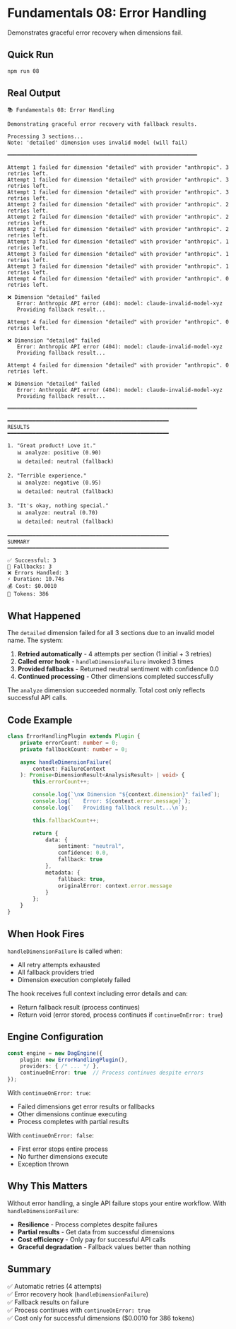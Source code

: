 # Fundamentals 08: Error Handling

Demonstrates graceful error recovery when dimensions fail.

## Quick Run

```bash
npm run 08
```

## Real Output

```
📚 Fundamentals 08: Error Handling

Demonstrating graceful error recovery with fallback results.

Processing 3 sections...
Note: 'detailed' dimension uses invalid model (will fail)

════════════════════════════════════════════════════════════

Attempt 1 failed for dimension "detailed" with provider "anthropic". 3 retries left.
Attempt 1 failed for dimension "detailed" with provider "anthropic". 3 retries left.
Attempt 1 failed for dimension "detailed" with provider "anthropic". 3 retries left.
Attempt 2 failed for dimension "detailed" with provider "anthropic". 2 retries left.
Attempt 2 failed for dimension "detailed" with provider "anthropic". 2 retries left.
Attempt 2 failed for dimension "detailed" with provider "anthropic". 2 retries left.
Attempt 3 failed for dimension "detailed" with provider "anthropic". 1 retries left.
Attempt 3 failed for dimension "detailed" with provider "anthropic". 1 retries left.
Attempt 3 failed for dimension "detailed" with provider "anthropic". 1 retries left.
Attempt 4 failed for dimension "detailed" with provider "anthropic". 0 retries left.

❌ Dimension "detailed" failed
   Error: Anthropic API error (404): model: claude-invalid-model-xyz
   Providing fallback result...

Attempt 4 failed for dimension "detailed" with provider "anthropic". 0 retries left.

❌ Dimension "detailed" failed
   Error: Anthropic API error (404): model: claude-invalid-model-xyz
   Providing fallback result...

Attempt 4 failed for dimension "detailed" with provider "anthropic". 0 retries left.

❌ Dimension "detailed" failed
   Error: Anthropic API error (404): model: claude-invalid-model-xyz
   Providing fallback result...

════════════════════════════════════════════════════════════

━━━━━━━━━━━━━━━━━━━━━━━━━━━━━━━━━━━━━━━━━━━━━━━━━━━
RESULTS
━━━━━━━━━━━━━━━━━━━━━━━━━━━━━━━━━━━━━━━━━━━━━━━━━━━

1. "Great product! Love it."
   📊 analyze: positive (0.90)
   📊 detailed: neutral (fallback)

2. "Terrible experience."
   📊 analyze: negative (0.95)
   📊 detailed: neutral (fallback)

3. "It's okay, nothing special."
   📊 analyze: neutral (0.70)
   📊 detailed: neutral (fallback)

━━━━━━━━━━━━━━━━━━━━━━━━━━━━━━━━━━━━━━━━━━━━━━━━━━━
SUMMARY
━━━━━━━━━━━━━━━━━━━━━━━━━━━━━━━━━━━━━━━━━━━━━━━━━━━

✅ Successful: 3
🔄 Fallbacks: 3
❌ Errors Handled: 3
⚡ Duration: 10.74s
💰 Cost: $0.0010
🎫 Tokens: 386
```

## What Happened

The `detailed` dimension failed for all 3 sections due to an invalid model name. The system:

1. **Retried automatically** - 4 attempts per section (1 initial + 3 retries)
2. **Called error hook** - `handleDimensionFailure` invoked 3 times
3. **Provided fallbacks** - Returned neutral sentiment with confidence 0.0
4. **Continued processing** - Other dimensions completed successfully

The `analyze` dimension succeeded normally. Total cost only reflects successful API calls.

## Code Example

```typescript
class ErrorHandlingPlugin extends Plugin {
	private errorCount: number = 0;
	private fallbackCount: number = 0;

	async handleDimensionFailure(
		context: FailureContext
	): Promise<DimensionResult<AnalysisResult> | void> {
		this.errorCount++;

		console.log(`\n❌ Dimension "${context.dimension}" failed`);
		console.log(`   Error: ${context.error.message}`);
		console.log(`   Providing fallback result...\n`);

		this.fallbackCount++;

		return {
			data: {
				sentiment: "neutral",
				confidence: 0.0,
				fallback: true
			},
			metadata: {
				fallback: true,
				originalError: context.error.message
			}
		};
	}
}
```

## When Hook Fires

`handleDimensionFailure` is called when:
- All retry attempts exhausted
- All fallback providers tried
- Dimension execution completely failed

The hook receives full context including error details and can:
- Return fallback result (process continues)
- Return void (error stored, process continues if `continueOnError: true`)

## Engine Configuration

```typescript
const engine = new DagEngine({
	plugin: new ErrorHandlingPlugin(),
	providers: { /* ... */ },
	continueOnError: true  // Process continues despite errors
});
```

With `continueOnError: true`:
- Failed dimensions get error results or fallbacks
- Other dimensions continue executing
- Process completes with partial results

With `continueOnError: false`:
- First error stops entire process
- No further dimensions execute
- Exception thrown

## Why This Matters

Without error handling, a single API failure stops your entire workflow. With `handleDimensionFailure`:

- **Resilience** - Process completes despite failures
- **Partial results** - Get data from successful dimensions
- **Cost efficiency** - Only pay for successful API calls
- **Graceful degradation** - Fallback values better than nothing

## Summary

✅ Automatic retries (4 attempts)  
✅ Error recovery hook (`handleDimensionFailure`)  
✅ Fallback results on failure  
✅ Process continues with `continueOnError: true`  
✅ Cost only for successful dimensions ($0.0010 for 386 tokens)
